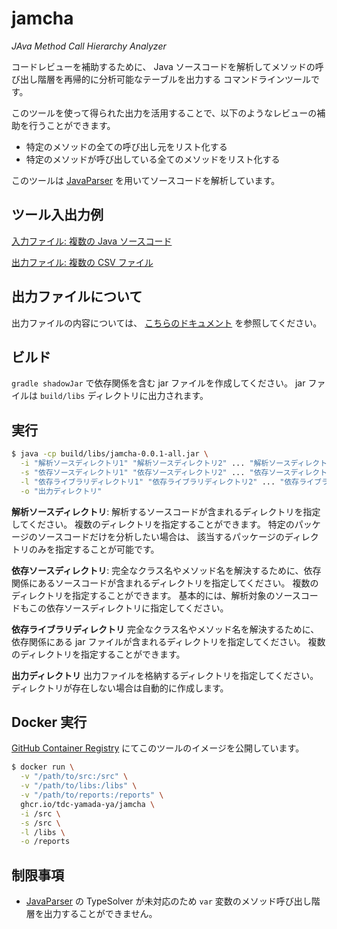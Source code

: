 # jamcha

_JAva Method Call Hierarchy Analyzer_

コードレビューを補助するために、
Java ソースコードを解析してメソッドの呼び出し階層を再帰的に分析可能なテーブルを出力する
コマンドラインツールです。

このツールを使って得られた出力を活用することで、以下のようなレビューの補助を行うことができます。

-   特定のメソッドの全ての呼び出し元をリスト化する
-   特定のメソッドが呼び出している全てのメソッドをリスト化する

このツールは [JavaParser] を用いてソースコードを解析しています。

## ツール入出力例

[入力ファイル: 複数の Java ソースコード](./examples/basic/src)

[出力ファイル: 複数の CSV ファイル](./examples/basic/.reports)

## 出力ファイルについて

出力ファイルの内容については、 [こちらのドキュメント](./docs/about-outputs.md) を参照してください。

## ビルド

`gradle shadowJar` で依存関係を含む jar ファイルを作成してください。
jar ファイルは `build/libs` ディレクトリに出力されます。

## 実行

```bash
$ java -cp build/libs/jamcha-0.0.1-all.jar \
  -i "解析ソースディレクトリ1" "解析ソースディレクトリ2" ... "解析ソースディレクトリn" \
  -s "依存ソースディレクトリ1" "依存ソースディレクトリ2" ... "依存ソースディレクトリn" \
  -l "依存ライブラリディレクトリ1" "依存ライブラリディレクトリ2" ... "依存ライブラリディレクトリn" \
  -o "出力ディレクトリ"
```

**解析ソースディレクトリ**:
解析するソースコードが含まれるディレクトリを指定してください。
複数のディレクトリを指定することができます。
特定のパッケージのソースコードだけを分析したい場合は、
該当するパッケージのディレクトリのみを指定することが可能です。

**依存ソースディレクトリ**:
完全なクラス名やメソッド名を解決するために、依存関係にあるソースコードが含まれるディレクトリを指定してください。
複数のディレクトリを指定することができます。
基本的には、解析対象のソースコードもこの依存ソースディレクトリに指定してください。

**依存ライブラリディレクトリ**
完全なクラス名やメソッド名を解決するために、
依存関係にある jar ファイルが含まれるディレクトリを指定してください。
複数のディレクトリを指定することができます。

**出力ディレクトリ**
出力ファイルを格納するディレクトリを指定してください。
ディレクトリが存在しない場合は自動的に作成します。

## Docker 実行

[GitHub Container Registry](https://github.com/users/tdc-yamada-ya/packages/container/package/jamcha) にてこのツールのイメージを公開しています。

```bash
$ docker run \
  -v "/path/to/src:/src" \
  -v "/path/to/libs:/libs" \
  -v "/path/to/reports:/reports" \
  ghcr.io/tdc-yamada-ya/jamcha \
  -i /src \
  -s /src \
  -l /libs \
  -o /reports
```

## 制限事項

-   [JavaParser] の TypeSolver が未対応のため `var` 変数のメソッド呼び出し階層を出力することができません。

[javaparser]: https://github.com/javaparser/javaparser
